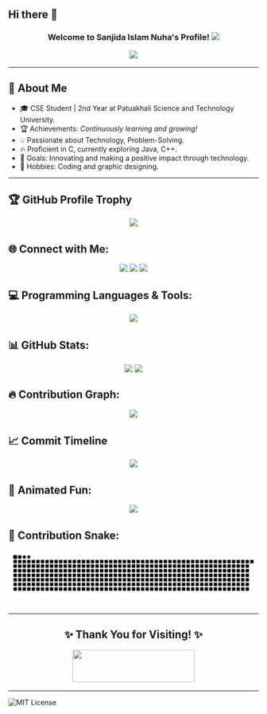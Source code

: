 ## Hi there 👋

<!--
**nuha63/nuha63** is a ✨ _special_ ✨ repository because its `README.md` (this file) appears on your GitHub profile.

Here are some ideas to get you started:

- 🔭 I’m currently working on ...
- 🌱 I’m currently learning ...
- 👯 I’m looking to collaborate on ...
- 🤔 I’m looking for help with ...
- 💬 Ask me about ...
- 📫 How to reach me: ...
- 😄 Pronouns: ...
- ⚡ Fun fact: ...
-->
<h3 align="center">
  Welcome to Sanjida Islam Nuha's Profile! <img src="https://media.giphy.com/media/hvRJCLFzcasrR4ia7z/giphy.gif" width="28">
</h3>

<p align="center">
  <img src="https://readme-typing-svg.herokuapp.com?font=Fira+Code&size=25&color=36BCF7&center=true&vCenter=true&width=600&lines=Welcome+to+my+profile!;I+am+Sanjida+Islam+Nuha;Studying+Computer+Science!">
</p>

---

## 🌟 About Me  
- 🎓 CSE Student | 2nd Year at Patuakhali Science and Technology University.  
- 🏆 Achievements: *Continuously learning and growing!*  
- 💡 Passionate about Technology, Problem-Solving.  
- 🔥 Proficient in C, currently exploring Java, C++.  
- 🎯 Goals: Innovating and making a positive impact through technology.  
- 🎨 Hobbies: Coding and graphic designing.  

---

## 🏆 GitHub Profile Trophy
<p align="center">
  <img src="https://github-profile-trophy.vercel.app/?username=Sakib-Hasan3&theme=radical&margin-w=15&margin-h=15">
</p>

<!--## 🌎 Portfolio
🚀 Check out my portfolio: [Portfolio Link](http://127.0.0.1:5500/index.html)

## 👀 Profile Visitors
<p align="center">
  <img src="https://komarev.com/ghpvc/?username=Sakib-Hasan3&style=flat-square&color=blue">
</p>
--->


## 🌐 Connect with Me:
<p align="center">
  <a href="https://github.com/nuha63"><img src="https://img.shields.io/badge/GitHub-181717?style=for-the-badge&logo=github&logoColor=white"></a>
  <a href="https://www.linkedin.com/in/sanjida-islam-nuha-37811828b/"><img src="https://img.shields.io/badge/LinkedIn-0077B5?style=for-the-badge&logo=linkedin&logoColor=white"></a>
  <a href="mailto:ug2102063@cse.pstu.ac.bd"><img src="https://img.shields.io/badge/Email-D14836?style=for-the-badge&logo=gmail&logoColor=white"></a>
</p>


## 💻 Programming Languages & Tools:
<p align="center">
  <img src="https://skillicons.dev/icons?i=c,cpp,java,html,cssjs,php,git,android,arduino,photoshop&theme=dark" />
</p>


## 📊 GitHub Stats:
<p align="center">
  <img src="https://github-readme-stats.vercel.app/api?username=nuha63&show_icons=true&theme=radical">
  <img src="https://github-readme-stats.vercel.app/api/top-langs/?username=nuha633&layout=compact&theme=radical">
</p>

## 🔥 Contribution Graph:
<p align="center">
  <img src="https://github-readme-activity-graph.vercel.app/graph?username=nuha63&theme=react-dark">
</p>

## 📈 Commit Timeline
<p align="center">
  <img src="https://streak-stats.demolab.com?user=nuha63&theme=dark&date_format=j%20M%5B%20Y%5D">
</p>

## 🌈 Animated Fun:
<p align="center">
  <img src="https://media.giphy.com/media/qgQUggAC3Pfv687qPC/giphy.gif">
</p>


<!--
## 🚀 Featured Projects:
- 🌱 [EcoWrap](https://github.com/nuha63/EcoWrap) – Sustainable packaging using water hyacinth, jute, and banana peels.
- 🤖 [Alcohol Detector Robot](https://github.com/nuha63/Alcohol-Detector-Robot) – An IoT-based robot detecting alcohol levels.
- ☀️ [Solar Tracking System](https://github.com/nuha63/Solar-Tracking-System) – Arduino-powered solar tracker.
-->


## 🐍 Contribution Snake:
<p align="center">
  <img src="https://raw.githubusercontent.com/7oSkaaa/7oSkaaa/output/github-contribution-grid-snake.svg">
</p>

---

<h2 align="center">✨ Thank You for Visiting! ✨</h2>
<p align="center">
  <img src="https://media.giphy.com/media/jpVnC65DmYeyRL4LHS/giphy.gif" width="70%" height="65px">
</p>

---

![MIT License](https://img.shields.io/badge/License-MIT-green.svg)
